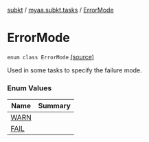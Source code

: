 [subkt](../../index.md) / [myaa.subkt.tasks](../index.md) / [ErrorMode](./index.md)

# ErrorMode

`enum class ErrorMode` [(source)](https://github.com/Myaamori/SubKt/blob/0.1.8/src/main/kotlin/myaa/subkt/tasks/asstasks.kt#L63)

Used in some tasks to specify the failure mode.

### Enum Values

| Name | Summary |
|---|---|
| [WARN](-w-a-r-n.md) |  |
| [FAIL](-f-a-i-l.md) |  |
